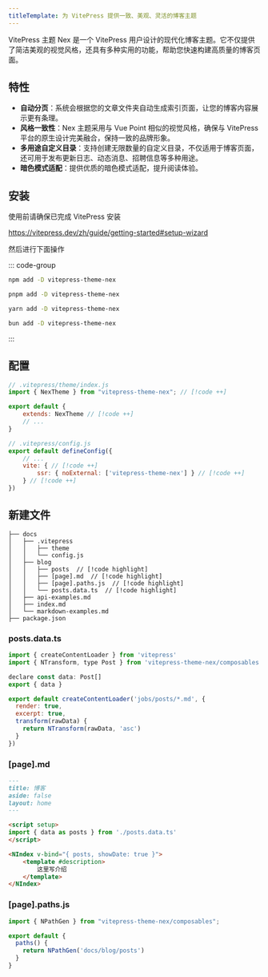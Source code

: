```yaml
---
titleTemplate: 为 VitePress 提供一致、美观、灵活的博客主题
---
```


VitePress 主题 Nex 是一个 VitePress 用户设计的现代化博客主题。它不仅提供了简洁美观的视觉风格，还具有多种实用的功能，帮助您快速构建高质量的博客页面。

## 特性

- **自动分页**：系统会根据您的文章文件夹自动生成索引页面，让您的博客内容展示更有条理。
- **风格一致性**：Nex 主题采用与 Vue Point 相似的视觉风格，确保与 VitePress 平台的原生设计完美融合，保持一致的品牌形象。
- **多用途自定义目录**：支持创建无限数量的自定义目录，不仅适用于博客页面，还可用于发布更新日志、动态消息、招聘信息等多种用途。
- **暗色模式适配**：提供优质的暗色模式适配，提升阅读体验。

## 安装

使用前请确保已完成 VitePress 安装

<https://vitepress.dev/zh/guide/getting-started#setup-wizard>

然后进行下面操作

::: code-group

```sh [npm]
npm add -D vitepress-theme-nex
```

```sh [pnpm]
pnpm add -D vitepress-theme-nex
```

```sh [yarn]
yarn add -D vitepress-theme-nex
```

```sh [bun]
bun add -D vitepress-theme-nex
```

:::

## 配置

```js
// .vitepress/theme/index.js
import { NexTheme } from "vitepress-theme-nex"; // [!code ++]

export default {
    extends: NexTheme // [!code ++]
    // ...
}
```

```js
// .vitepress/config.js
export default defineConfig({
    // ...
    vite: { // [!code ++]
        ssr: { noExternal: ['vitepress-theme-nex'] } // [!code ++]
    } // [!code ++]
})
```

## 新建文件

```
├── docs
│   ├── .vitepress
│   │   ├── theme
│   │   └── config.js
│   ├── blog
│   │   ├── posts  // [!code highlight]
│   │   ├── [page].md  // [!code highlight]
│   │   ├── [page].paths.js  // [!code highlight]
│   │   └── posts.data.ts  // [!code highlight]
│   ├── api-examples.md
│   ├── index.md
│   └── markdown-examples.md
├── package.json
```

### posts.data.ts

```js
import { createContentLoader } from 'vitepress'
import { NTransform, type Post } from 'vitepress-theme-nex/composables'

declare const data: Post[]
export { data }

export default createContentLoader('jobs/posts/*.md', {
  render: true,
  excerpt: true,
  transform(rawData) {
    return NTransform(rawData, 'asc')
  }
})
```

### [page].md

```markdown
---
title: 博客
aside: false
layout: home
---  

<script setup>
import { data as posts } from './posts.data.ts'
</script>

<NIndex v-bind="{ posts, showDate: true }">
    <template #description>
        这里写介绍
    </template>
</NIndex>
```

### [page].paths.js

```js
import { NPathGen } from "vitepress-theme-nex/composables";

export default {
  paths() {
    return NPathGen('docs/blog/posts')
  }
}
```
